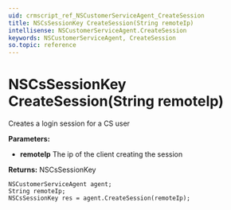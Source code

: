 ```yaml
---
uid: crmscript_ref_NSCustomerServiceAgent_CreateSession
title: NSCsSessionKey CreateSession(String remoteIp)
intellisense: NSCustomerServiceAgent.CreateSession
keywords: NSCustomerServiceAgent, CreateSession
so.topic: reference
---
```


# NSCsSessionKey CreateSession(String remoteIp)

Creates a login session for a CS user

**Parameters:**
 - **remoteIp** The ip of the client creating the session

**Returns:** NSCsSessionKey

```crmscript
NSCustomerServiceAgent agent;
String remoteIp;
NSCsSessionKey res = agent.CreateSession(remoteIp);
```

